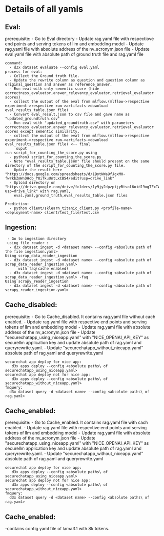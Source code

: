 # Details of all yamls

  ## Eval:
    
   prerequisite:
      - Go to Eval directory
      - Update rag.yaml file with respectiove end points and serving tokens of llm and embedding model
      - Update rag.yaml file with absolute address of the nv_acronym.json file
      - Update eval.yaml file with absolute path of ground truth file and rag.yaml file
      
    command:
      - d3x dataset evaluate --config eval.yaml
    process for eval:
      - Collect the Ground truth file.
      - Update the rewrite column as question and question column as original_question and answer as reference_answer.
      - Run eval with only sementic score (hide correctness_evaluator,answer_relevancy_evaluator,retrieval_evaluator scores)
      - collect the output of the eval from mlflow.(mlflow->respective experiment->respective run->artifacts->download eval_results_table.json file)
      - Convert eval_result.json to csv file and gave name as "updated_groundtruth.csv"
      - Run eval with "updated_groundtruth.csv" with parameters correctness_evaluator,answer_relevancy_evaluator,retrieval_evaluator scores except sementic similarity.
      - collect the output of the eval from mlflow.(mlflow->respective experiment->respective run->artifacts->download eval_results_table.json file) <-- final 
         ouput
    run script_for_counting_the_score.py using
      - python3 script_for_counting_the_score.py
      - Note "eval_results_table.json" file should present on the same directory of the script_for_counting_the_score.py file.
      - Update the result here "https://docs.google.com/spreadsheets/d/1BytNWa9fJgxM0-fwrkbZmWnDHcb_Y8iTkuUntLxCBS4/edit?usp=drive_link" 
      - Upload directory on "https://drive.google.com/drive/folders/1y9jy2dpzptjyRtsol6oid19ogTFxIAFe?usp=drive_link" with rag.yaml,          
        eval.yaml,ground_truth,eval_results_table.json files
      
    Prediction:
      - python client/sklearn_titanic_client.py <profile-name> <deployment-name> client/test_file/test.csv
 ## Ingestion:
     - Go to ingestion directory
     using file reader :
      - d3x dataset ingest -d <dataset name> --config <absolute path of the file ingestion.yaml>
    Using scrap_data_reader_ingestion
      - d3x dataset ingest -d <dataset name> --config <absolute path of scrap_data_reader_ingestion.yaml>
          with faq(cache enabled)
      - d3x dataset ingest -d <dataset name> --config <absolute path of scrap_data_reader_ingestion.yaml> -faq
    Using scrapy_reader_ingestion
      - d3x dataset ingest -d <dataset name> --config <absolute path of scrapy_reader_ingestion.yaml>
 ## Cache_disabled:
 prerequisite:
    - Go to Cache_disabled. It contains rag.yaml file without cach enabled.
    - Update rag.yaml file with respective end points and serving tokens of llm and embedding model
    - Update rag.yaml file with absolute address of the nv_acronym.json file
    - Update "securechatapp_using_niceapp.yaml" with "NICE_OPENAI_API_KEY" as securellm application key and update absolute path of rag.yaml and queryrewrite.yaml.
    - Update "securechatapp_without_niceapp.yaml" absolute path of rag.yaml and queryrewrite.yaml
    
    securechat app deploy for nice app:
       d3x apps deploy --config <absolute paths\ of securechatapp_using_niceapp.yaml>
    securechat app deploy not for nice app:
       d3x apps deploy --config <absolute paths\ of securechatapp_without_niceapp.yaml>
    fmquery:
      d3x dataset query -d <dataset name> --config <absolute paths\ of rag.yaml>
 ## Cache_enabled:
 prerequisite:
    - Go to Cache_enabled. It contains rag.yaml file with cach enabled.
    - Update rag.yaml file with respective end points and serving tokens of llm and embedding model
    - Update rag.yaml file with absolute address of the nv_acronym.json file
    - Update "securechatapp_using_niceapp.yaml" with "NICE_OPENAI_API_KEY" as securellm application key and update absolute path of rag.yaml and queryrewrite.yaml.
    - Update "securechatapp_without_niceapp.yaml" absolute path of rag.yaml and queryrewrite.yaml
    
    securechat app deploy for nice app:
       d3x apps deploy --config <absolute paths\ of securechatapp_using_niceapp.yaml>
    securechat app deploy not for nice app:
       d3x apps deploy --config <absolute paths\ of securechatapp_without_niceapp.yaml>
    fmquery:
      d3x dataset query -d <dataset name> --config <absolute paths\ of rag.yaml>

 ## Cache_enabled:
   -contains config.yaml file of lama3.1 with 8k tokens.
